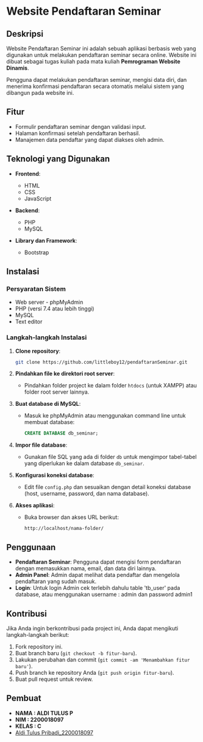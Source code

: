 # Website Pendaftaran Seminar

## Deskripsi
Website Pendaftaran Seminar ini adalah sebuah aplikasi berbasis web yang digunakan untuk melakukan pendaftaran seminar secara online. Website ini dibuat sebagai tugas kuliah pada mata kuliah **Pemrograman Website Dinamis**.

Pengguna dapat melakukan pendaftaran seminar, mengisi data diri, dan menerima konfirmasi pendaftaran secara otomatis melalui sistem yang dibangun pada website ini.

## Fitur
- Formulir pendaftaran seminar dengan validasi input.
- Halaman konfirmasi setelah pendaftaran berhasil.
- Manajemen data pendaftar yang dapat diakses oleh admin.

## Teknologi yang Digunakan
- **Frontend**:
  - HTML
  - CSS
  - JavaScript
  
- **Backend**:
  - PHP 
  - MySQL

- **Library dan Framework**:
  - Bootstrap
  
## Instalasi

### Persyaratan Sistem
- Web server - phpMyAdmin
- PHP (versi 7.4 atau lebih tinggi)
- MySQL
- Text editor

### Langkah-langkah Instalasi
1. **Clone repository**:
    ```bash
    git clone https://github.com/littleboy12/pendaftaranSeminar.git
    ```

2. **Pindahkan file ke direktori root server**:
   - Pindahkan folder project ke dalam folder `htdocs` (untuk XAMPP) atau folder root server lainnya.

3. **Buat database di MySQL**:
   - Masuk ke phpMyAdmin atau menggunakan command line untuk membuat database:
     ```sql
     CREATE DATABASE db_seminar;
     ```

4. **Impor file database**:
   - Gunakan file SQL yang ada di folder `db` untuk mengimpor tabel-tabel yang diperlukan ke dalam database `db_seminar`.

5. **Konfigurasi koneksi database**:
   - Edit file `config.php` dan sesuaikan dengan detail koneksi database (host, username, password, dan nama database).

6. **Akses aplikasi**:
   - Buka browser dan akses URL berikut:
     ```
     http://localhost/nama-folder/
     ```

## Penggunaan
- **Pendaftaran Seminar**: Pengguna dapat mengisi form pendaftaran dengan memasukkan nama, email, dan data diri lainnya.
- **Admin Panel**: Admin dapat melihat data pendaftar dan mengelola pendaftaran yang sudah masuk.
- **Login**: Untuk login Admin cek terlebih dahulu table 'tb_user' pada database, atau menggunakan username : admin dan password admin1

## Kontribusi
Jika Anda ingin berkontribusi pada project ini, Anda dapat mengikuti langkah-langkah berikut:
1. Fork repository ini.
2. Buat branch baru (`git checkout -b fitur-baru`).
3. Lakukan perubahan dan commit (`git commit -am 'Menambahkan fitur baru'`).
4. Push branch ke repository Anda (`git push origin fitur-baru`).
5. Buat pull request untuk review.

## Pembuat
- **NAMA   : ALDI TULUS P**
- **NIM    : 2200018097**
- **KELAS  : C**
- [Aldi Tulus Pribadi_2200018097](https://github.com/littleboy12)
